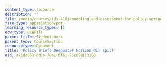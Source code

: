 ```yaml
---
content_type: resource
description: ''
file: /media/courses/ids-410j-modeling-and-assessment-for-policy-spring-2013/a71de061dd5a78e10f6175c698113188_MITESD_864S13_Oil_Spill.pdf
file_type: application/pdf
learning_resource_types: []
ocw_type: OCWFile
parent_title: Student Work
parent_type: CourseSection
resourcetype: Document
title: 'Policy Brief: Deepwater Horizon Oil Spill'
uid: a71de061-dd5a-78e1-0f61-75c698113188
---
```


